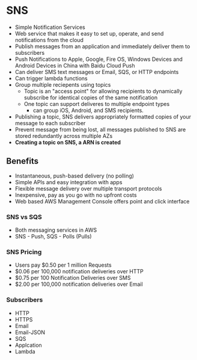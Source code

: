 # SNS
- Simple Notification Services
- Web service that makes it easy to set up, operate, and send notifications from the cloud
- Publish messages from an application and immediately deliver them to subscribers
- Push Notifications to Apple, Google, Fire OS, Windows Devices and Android Devices in China with Baidu Cloud Push
- Can deliver SMS text messages or Email, SQS, or HTTP endpoints
- Can trigger lambda functions
- Group multiple reciepents using topics
  - Topic is an "access point" for allowing recipients to dynamically subscribe for identical copies of the same notification
  - One topic can support deliveres to multiple endpoint types
    - can group iOS, Android, and SMS recipients.
- Publishing a topic, SNS delivers appropriately formatted copies of your message to each subscriber
- Prevent message from being lost, all messages published to SNS are stored redundantly across multiple AZs
- **Creating a topic on SNS, a ARN is created**

## Benefits
- Instantaneous, push-based delivery (no polling)
- Simple APIs and easy integration with apps
- Flexible message delivery over multiple transport protocols
- Inexpensive, pay as you go with no upfront costs
- Web based AWS Management Console offers point and click interface


### SNS vs SQS
- Both messaging services in AWS
- SNS - Push, SQS - Polls (Pulls)


### SNS Pricing
- Users pay $0.50 per 1 million Requests
- $0.06 per 100,000 notification deliveries over HTTP
- $0.75 per 100 Notification Deliveries over SMS
- $2.00 per 100,000 notification deliveries over Email

### Subscribers
- HTTP
- HTTPS
- Email
- Email-JSON
- SQS
- Applcation
- Lambda
